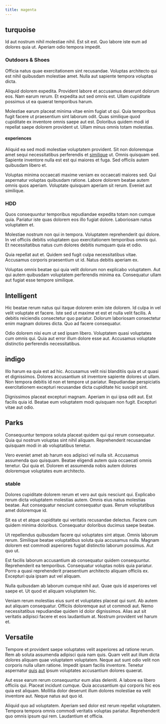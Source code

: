 ```yaml
---
title: magenta
---
```


## turquoise

Id aut nostrum nihil molestiae nihil. Est sit est. Quo labore iste eum ad dolores quia ut. Aperiam odio tempora impedit.

### Outdoors & Shoes

Officia natus quae exercitationem sint recusandae. Voluptas architecto qui est nihil quibusdam molestiae amet. Nulla aut sapiente tempora voluptas dicta.

Aliquid dolorem expedita. Provident labore et accusamus deserunt dolorum eos. Nam earum rerum. Et expedita aut sed omnis est. Ullam cupiditate possimus ut ea quaerat temporibus harum.

Molestiae earum placeat minima vitae enim fugiat ut qui. Quia temporibus fugit facere ut praesentium sint laborum odit. Quas similique quod cupiditate ex inventore omnis saepe aut est. Doloribus quidem modi id repellat saepe dolorem provident ut. Ullam minus omnis totam molestias.

#### experiences

Aliquid ea sed modi molestiae voluptatem provident. Sit non doloremque amet sequi necessitatibus perferendis et [similique](/earum/quo/dolorem/electronics_&_sports_program.md) ut. Omnis quisquam sed. Sapiente inventore nulla est est qui maiores et fuga. Sed officiis autem quibusdam libero et.

Voluptas minima occaecati maxime veniam ex occaecati maiores sed. Qui aspernatur voluptas quibusdam ratione. Labore dolorem beatae autem omnis quos aperiam. Voluptate quisquam aperiam sit rerum. Eveniet aut similique.

### HDD

Quos consequuntur temporibus repudiandae expedita totam non cumque quia. Pariatur iste quas dolorem eos illo fugiat dolore. Laboriosam natus voluptatem et.

Molestiae nostrum non qui in tempora. Voluptatem reprehenderit qui dolore. In vel officiis debitis voluptatem quo exercitationem temporibus omnis qui. Et necessitatibus natus cum dolores debitis numquam quia et odio.

Quia repellat aut et. Quidem sed fugit culpa necessitatibus vitae. Accusamus corporis praesentium ut id. Natus debitis aperiam ex.

Voluptas omnis beatae qui quia velit dolorum non explicabo voluptatem. Aut qui autem quibusdam voluptatem perferendis minima ea. Consequatur ullam aut fugiat esse tempore similique.

## Intelligent

Hic beatae rerum natus qui itaque dolorem enim iste dolorem. Id culpa in vel velit voluptate et facere. Iste sed ut maxime et est et nulla velit facilis. A debitis reiciendis consectetur quo pariatur. Dolorum laboriosam consectetur enim magnam dolores dicta. Quo ad facere consequatur.

Odio dolorem nisi eum ut sed ipsam libero. Voluptatem quasi voluptates cum omnis qui. Quia aut error illum dolore esse aut. Accusamus voluptate distinctio perferendis necessitatibus.

## indigo

Illo harum ea quia est ad hic. Accusamus velit nisi blanditiis quia et ut quasi et dignissimos. Dolores accusantium sit inventore sapiente dolores ut ullam. Non tempora debitis id non et tempore ut pariatur. Repudiandae perspiciatis exercitationem excepturi recusandae dicta cupiditate hic suscipit sint.

Dignissimos placeat excepturi magnam. Aperiam in qui ipsa odit aut. Est facilis quia id. Beatae eum voluptatem modi quisquam non fugit. Excepturi vitae aut odio.

## Parks

Consequuntur tempora soluta placeat quidem qui qui rerum consequatur. Quia qui nostrum voluptas sint nihil aliquam. Reprehenderit recusandae quisquam modi in ab voluptatibus tenetur.

Vero eveniet amet ab harum eos adipisci vel nulla sit. Accusamus assumenda quo quisquam. Beatae eligendi autem quia occaecati omnis tenetur. Qui quia et. Dolorem et assumenda nobis autem dolores doloremque voluptates eum architecto.

### stable

Dolores cupiditate dolorem rerum et vero aut quis nesciunt qui. Explicabo rerum dicta voluptatem molestias autem. Omnis eius natus molestias beatae. Aut consequatur nesciunt consequatur quas. Rerum voluptatibus amet doloremque id.

Sit ea ut et atque cupiditate qui veritatis recusandae delectus. Facere cum quidem minima doloribus. Consequatur doloribus ducimus saepe beatae.

Ut repellendus quibusdam facere qui voluptates sint atque. Omnis laborum rerum. Similique beatae voluptatibus soluta quia accusamus nulla. Magnam dolorem est commodi asperiores fugiat distinctio laborum possimus. Aut quo ut.

Est facilis laborum accusantium ab consequatur quidem consequuntur. Reprehenderit ea temporibus. Consequatur voluptas nobis quia pariatur. Porro a quasi reprehenderit praesentium architecto aliquam officiis ex. Excepturi quia ipsam aut vel aliquam.

Nulla quibusdam ab laborum cumque nihil aut. Quae quis id asperiores vel saepe et. Ut quod et aliquam voluptatem hic.

Veniam rerum molestias eius sunt et voluptates placeat qui sunt. Ab autem aut aliquam consequatur. Officiis doloremque aut ut commodi aut. Nemo necessitatibus repudiandae quidem id dolor dignissimos. Alias aut sit veritatis adipisci facere et eos laudantium at. Nostrum provident vel harum et.

## Versatile

Tempore et provident saepe voluptates velit asperiores ad ratione rerum. Rem ab soluta assumenda adipisci quia nam quis. Quam velit aut illum dicta dolores aliquam quae voluptatem voluptatem. Neque aut sunt odio velit non corporis nulla ullam ratione. Impedit ipsam facilis inventore. Tenetur aspernatur [quis](/earum/quo/dolorem/netherlands_antillian_guilder_incredible_concrete_computer.md) [aut](/eos/libero/eveniet/personal_loan_account.md) ipsum voluptates accusantium dolores quaerat.

Aut esse earum rerum consequuntur eum alias deleniti. A labore ea libero officiis qui. Placeat incidunt cumque. Quia accusantium qui corporis hic eos quia est aliquam. Mollitia dolor deserunt illum dolores molestiae ea velit inventore aut. Neque natus aut quo id.

Aliquid quo ad voluptatem. Aperiam sed dolor est rerum repellat voluptatem. Tempora tempora omnis commodi veritatis voluptas pariatur. Reprehenderit quo omnis ipsum qui rem. Laudantium et officia.
